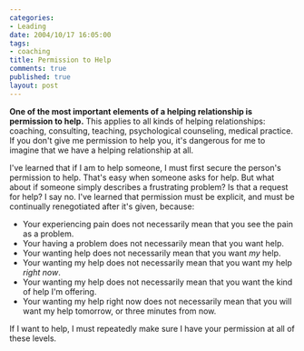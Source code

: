 ```yaml
--- 
categories: 
- Leading
date: 2004/10/17 16:05:00
tags: 
- coaching
title: Permission to Help
comments: true
published: true
layout: post
---
```


<p>
<strong>One of the most important elements of a helping relationship is permission to help.</strong>  This applies to all kinds of helping relationships: coaching, consulting, teaching, psychological counseling, medical practice.  If you don't give me permission to help you, it's dangerous for me to imagine that we have a helping relationship at all. </p>
<p> I've learned that if I am to help someone, I must first secure the person's permission to help.  That's easy when someone asks for help.  But what about if someone simply describes a frustrating problem?  Is that a request for help?  I say no.  I've learned that permission must be explicit, and must be continually renegotiated after it's given, because: </p>
<ul>
<li>Your experiencing pain does not necessarily mean that you see the pain as a problem.</li>
<li>Your having a problem does not necessarily mean that you want help.</li>
<li>Your wanting help does not necessarily mean that you want <em>my</em> help.</li>
<li>Your wanting my help does not necessarily mean that you want my help <em>right now</em>.</li>
<li>Your wanting my help does not necessarily mean that you want the kind of help I'm offering.</li>
<li>Your wanting my help right now does not necessarily mean that you will want my help tomorrow, or three minutes from now.</li>
</ul>
<p> If I want to help, I must repeatedly make sure I have your permission at all of these levels. </p>
